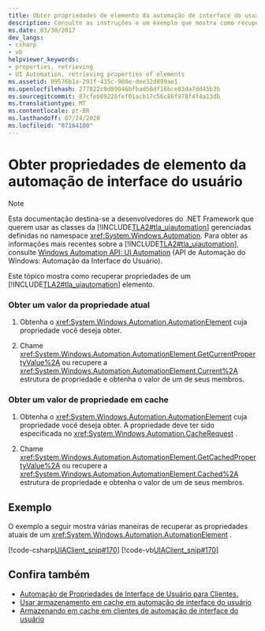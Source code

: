 ```yaml
---
title: Obter propriedades de elemento da automação de interface do usuário
description: Consulte as instruções e um exemplo que mostra como recuperar as propriedades atuais ou armazenadas em cache de um elemento de automação da interface do usuário.
ms.date: 03/30/2017
dev_langs:
- csharp
- vb
helpviewer_keywords:
- properties, retrieving
- UI Automation, retrieving properties of elements
ms.assetid: 09576b1a-291f-435c-980e-dee32d899ae1
ms.openlocfilehash: 277822c9d89046bfbad50df16bce83da7dd45b3b
ms.sourcegitcommit: 87cfeb69226fef01acb17c56c86f978f4f4a13db
ms.translationtype: MT
ms.contentlocale: pt-BR
ms.lasthandoff: 07/24/2020
ms.locfileid: "87164100"
---
```

# <a name="get-ui-automation-element-properties"></a>Obter propriedades de elemento da automação de interface do usuário
> [!NOTE]
> Esta documentação destina-se a desenvolvedores do .NET Framework que querem usar as classes da [!INCLUDE[TLA2#tla_uiautomation](../../../includes/tla2sharptla-uiautomation-md.md)] gerenciadas definidas no namespace <xref:System.Windows.Automation>. Para obter as informações mais recentes sobre a [!INCLUDE[TLA2#tla_uiautomation](../../../includes/tla2sharptla-uiautomation-md.md)], consulte [Windows Automation API: UI Automation](/windows/win32/winauto/entry-uiauto-win32) (API de Automação do Windows: Automação da Interface do Usuário).  
  
 Este tópico mostra como recuperar propriedades de um [!INCLUDE[TLA2#tla_uiautomation](../../../includes/tla2sharptla-uiautomation-md.md)] elemento.  
  
### <a name="get-a-current-property-value"></a>Obter um valor da propriedade atual  
  
1. Obtenha o <xref:System.Windows.Automation.AutomationElement> cuja propriedade você deseja obter.  
  
2. Chame <xref:System.Windows.Automation.AutomationElement.GetCurrentPropertyValue%2A> ou recupere a <xref:System.Windows.Automation.AutomationElement.Current%2A> estrutura de propriedade e obtenha o valor de um de seus membros.  
  
### <a name="get-a-cached-property-value"></a>Obter um valor de propriedade em cache  
  
1. Obtenha o <xref:System.Windows.Automation.AutomationElement> cuja propriedade você deseja obter. A propriedade deve ter sido especificada no <xref:System.Windows.Automation.CacheRequest> .  
  
2. Chame <xref:System.Windows.Automation.AutomationElement.GetCachedPropertyValue%2A> ou recupere a <xref:System.Windows.Automation.AutomationElement.Cached%2A> estrutura de propriedade e obtenha o valor de um de seus membros.  
  
## <a name="example"></a>Exemplo  
 O exemplo a seguir mostra várias maneiras de recuperar as propriedades atuais de um <xref:System.Windows.Automation.AutomationElement> .  
  
 [!code-csharp[UIAClient_snip#170](../../../samples/snippets/csharp/VS_Snippets_Wpf/UIAClient_snip/CSharp/ClientForm.cs#170)]
 [!code-vb[UIAClient_snip#170](../../../samples/snippets/visualbasic/VS_Snippets_Wpf/UIAClient_snip/VisualBasic/ClientForm.vb#170)]  
  
## <a name="see-also"></a>Confira também

- [Automação de Propriedades de Interface de Usuário para Clientes.](ui-automation-properties-for-clients.md)
- [Usar armazenamento em cache em automação de interface do usuário](use-caching-in-ui-automation.md)
- [Armazenando em cache em clientes de automação de interface do usuário](caching-in-ui-automation-clients.md)
